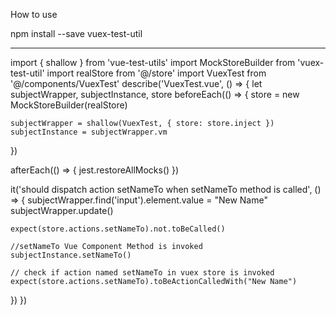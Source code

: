 How to use

npm install --save vuex-test-util

--------------------------------------------------------

import { shallow } from 'vue-test-utils'
import MockStoreBuilder from 'vuex-test-util'
import realStore from '@/store'
import VuexTest from '@/components/VuexTest'
describe('VuexTest.vue', () => {
  let subjectWrapper, subjectInstance, store
  beforeEach(() => {
    store = new MockStoreBuilder(realStore)

    subjectWrapper = shallow(VuexTest, { store: store.inject })
    subjectInstance = subjectWrapper.vm
  })

  afterEach(() => {
    jest.restoreAllMocks()
  })

  it('should dispatch action setNameTo when setNameTo method is called', () => {
    subjectWrapper.find('input').element.value = "New Name"
    subjectWrapper.update()

    expect(store.actions.setNameTo).not.toBeCalled()

    //setNameTo Vue Component Method is invoked
    subjectInstance.setNameTo()

    // check if action named setNameTo in vuex store is invoked
    expect(store.actions.setNameTo).toBeActionCalledWith("New Name")
  })
})
